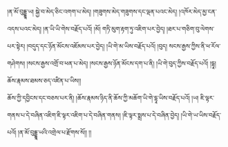 ﻿  
།ན་མོ་བུདྡྷཱ་ཡ། སྐྱེ་བ་མེད་ཅིང་འགག་པ་མེད། །གཟུགས་མེད་གཟུགས་དང་ལྡན་པའང་མེད། །འཁོར་མེད་མྱ་ངན་འདས་པའང་མེད། །ན་ཡི་ཡི་གེས་བརྗོད་པའོ། །མོ། གཏི་མུག་རྟག་ཏུ་འཇིག་པར་བྱེད། །ཐར་པ་གཅིག་བུ་ལེགས་  
པར་སྟེར། །བདུད་དང་ཉོན་མོངས་འཇོམས་པར་བྱེད། །ཡི་གེ་མ་ཡིས་བརྗོད་པའོ། །བུད། སངས་རྒྱས་ཀྱིས་ནི་ཕ་རོལ་གཤེགས། །སངས་རྒྱས་འགྲོ་བ་ཕན་པ་མེད། །སངས་རྒྱས་ཉོན་མོངས་དག་པ་ནི། །ཡི་གེ་བུད་ཀྱིས་བརྗོད་པའོ། །དྷཱ། ཆོས་རྣམས་ཐམས་ཅད་འཛིན་པ་ཡིས།།  
ཆོས་ཀྱི་དབྱིངས་དང་བཅས་པར་ནི། །ཆོས་རྣམས་ཉིད་ནི་ཆོས་ཀྱི་མཆོག་ཡི་གེ་དྷཱ་ཡིས་བརྗོད་པའོ། །ཡ། ཇི་ལྟར་གནས་པ་དེ་བཞིན་འཇིག་ཇི་ལྟར་འཇིག་པ་དེ་བཞིན་གནས། །ཇི་ལྟར་སྨྲས་པ་དེ་བཞིན་བྱེད། །ཡི་གེ་ཡ་ཡིས་བརྗོད་པའོ། །ན་མོ་བུདྡྷཱ་ཡའི་འགྲེལ་པ་རྫོགས་སོ།། །།  
  
